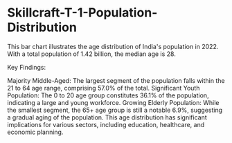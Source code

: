 # Skillcraft-T-1-Population-Distribution
This bar chart illustrates the age distribution of India's population in 2022. With a total population of 1.42 billion, the median age is 28.

Key Findings:

Majority Middle-Aged: The largest segment of the population falls within the 21 to 64 age range, comprising 57.0% of the total.
Significant Youth Population: The 0 to 20 age group constitutes 36.1% of the population, indicating a large and young workforce.
Growing Elderly Population: While the smallest segment, the 65+ age group is still a notable 6.9%, suggesting a gradual aging of the population.
This age distribution has significant implications for various sectors, including education, healthcare, and economic planning.
